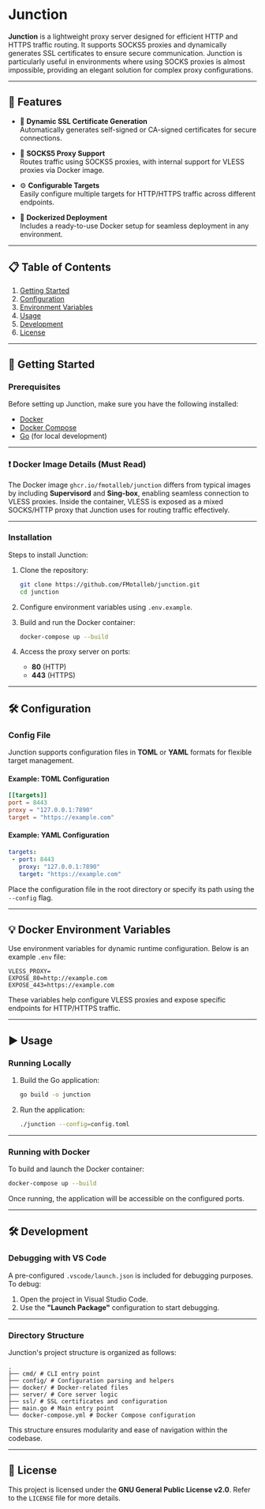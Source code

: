 # Junction

**Junction** is a lightweight proxy server designed for efficient HTTP and HTTPS traffic routing. It supports SOCKS5 proxies and dynamically generates SSL certificates to ensure secure communication. Junction is particularly useful in environments where using SOCKS proxies is almost impossible, providing an elegant solution for complex proxy configurations.

---

## 🌟 **Features**

- 🔐 **Dynamic SSL Certificate Generation**  
   Automatically generates self-signed or CA-signed certificates for secure connections.  

- 🧦 **SOCKS5 Proxy Support**  
   Routes traffic using SOCKS5 proxies, with internal support for VLESS proxies via Docker image.  

- ⚙️ **Configurable Targets**  
   Easily configure multiple targets for HTTP/HTTPS traffic across different endpoints.  

- 🐳 **Dockerized Deployment**  
   Includes a ready-to-use Docker setup for seamless deployment in any environment.  

---

## 📋 **Table of Contents**

1. [Getting Started](#-getting-started)  
2. [Configuration](#-configuration)  
3. [Environment Variables](#-docker-environment-variables)  
4. [Usage](#%EF%B8%8F-usage)  
5. [Development](#-development)  
6. [License](#-license)  

---

## 🚀 **Getting Started**

### Prerequisites

Before setting up Junction, make sure you have the following installed:

- [Docker](https://www.docker.com/)  
- [Docker Compose](https://docs.docker.com/compose/)  
- [Go](https://golang.org/) (for local development)  

---

### ❗️ **Docker Image Details (Must Read)**

The Docker image `ghcr.io/fmotalleb/junction` differs from typical images by including **Supervisord** and **Sing-box**, enabling seamless connection to VLESS proxies. Inside the container, VLESS is exposed as a mixed SOCKS/HTTP proxy that Junction uses for routing traffic effectively.

---

### Installation

Steps to install Junction:

1. Clone the repository:

   ```bash
   git clone https://github.com/FMotalleb/junction.git
   cd junction
   ```

2. Configure environment variables using `.env.example`.  

3. Build and run the Docker container:

   ```bash
   docker-compose up --build
   ```

4. Access the proxy server on ports:
   - **80** (HTTP)  
   - **443** (HTTPS)  

---

## 🛠 **Configuration**

### Config File

Junction supports configuration files in **TOML** or **YAML** formats for flexible target management.

#### **Example: TOML Configuration**

```toml
[[targets]]
port = 8443
proxy = "127.0.0.1:7890"
target = "https://example.com"
```

#### **Example: YAML Configuration**

```yaml
targets:
 - port: 8443
   proxy: "127.0.0.1:7890"
   target: "https://example.com"
```

Place the configuration file in the root directory or specify its path using the `--config` flag.

---

## 💡 **Docker Environment Variables**

Use environment variables for dynamic runtime configuration. Below is an example `.env` file:

```env
VLESS_PROXY=
EXPOSE_80=http://example.com
EXPOSE_443=https://example.com
```

These variables help configure VLESS proxies and expose specific endpoints for HTTP/HTTPS traffic.

---

## ▶️ **Usage**

### **Running Locally**

1. Build the Go application:

   ```bash
   go build -o junction
   ```

2. Run the application:

   ```bash
   ./junction --config=config.toml
   ```

---

### **Running with Docker**

To build and launch the Docker container:

```bash
docker-compose up --build
```

Once running, the application will be accessible on the configured ports.

---

## 🛠 **Development**

### Debugging with VS Code

A pre-configured `.vscode/launch.json` is included for debugging purposes. To debug:  

1. Open the project in Visual Studio Code.  
2. Use the **"Launch Package"** configuration to start debugging.  

---

### Directory Structure

Junction's project structure is organized as follows:

```
.
├── cmd/ # CLI entry point
├── config/ # Configuration parsing and helpers
├── docker/ # Docker-related files
├── server/ # Core server logic
├── ssl/ # SSL certificates and configuration
├── main.go # Main entry point
└── docker-compose.yml # Docker Compose configuration
```

This structure ensures modularity and ease of navigation within the codebase.

---

## 📜 **License**

This project is licensed under the **GNU General Public License v2.0**. Refer to the `LICENSE` file for more details.  
